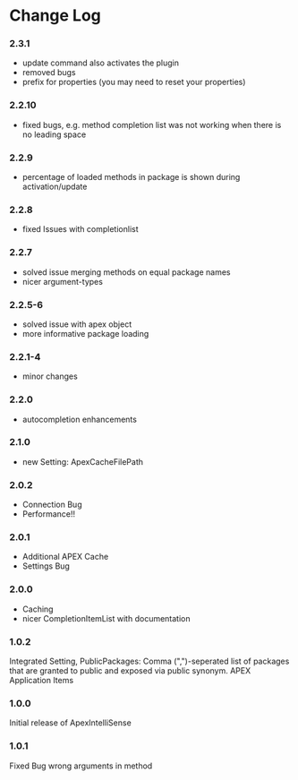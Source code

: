 # Change Log
### 2.3.1
- update command also activates the plugin
- removed bugs
- prefix for properties (you may need to reset your properties)
### 2.2.10
- fixed bugs, e.g. method completion list was not working when there is no leading space
### 2.2.9
- percentage of loaded methods in package is shown during activation/update
### 2.2.8
- fixed Issues with completionlist
### 2.2.7
- solved issue merging methods on equal package names
- nicer argument-types
### 2.2.5-6 
- solved issue with apex object
- more informative package loading
### 2.2.1-4
- minor changes
### 2.2.0
- autocompletion enhancements

### 2.1.0
- new Setting: ApexCacheFilePath

### 2.0.2
- Connection Bug
- Performance!!

### 2.0.1
- Additional APEX Cache
- Settings Bug

### 2.0.0
- Caching
- nicer CompletionItemList with documentation

### 1.0.2

Integrated Setting, PublicPackages:
Comma (",")-seperated list of packages that are granted to public and exposed via public synonym.
APEX Application Items

### 1.0.0

Initial release of ApexIntelliSense

### 1.0.1

Fixed Bug wrong arguments in method